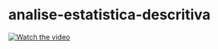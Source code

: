 # analise-estatistica-descritiva

[![Watch the video](https://img.youtube.com/vi/_5tFXJQIzi4/0.jpg)]([https://www.youtube.com/watch?v=_5tFXJQIzi4](https://onedrive.live.com/embed?resid=1B247C371C2BB14F%213416&authkey=%21AOLjDBHG0uxe6LM&em=2&wdAllowInteractivity=False&Item=Pain%C3%A9l&wdHideGridlines=True&wdDownloadButton=True&wdInConfigurator=True&wdInConfigurator=True))
